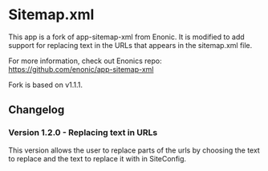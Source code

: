 # Sitemap.xml

This app is a fork of app-sitemap-xml from Enonic. It is modified to add support for replacing text in the URLs that appears in the sitemap.xml file. 

For more information, check out Enonics repo: https://github.com/enonic/app-sitemap-xml

Fork is based on v1.1.1.

## Changelog

### Version 1.2.0 - Replacing text in URLs

This version allows the user to replace parts of the urls by choosing the text to replace and the text to replace it with in SiteConfig. 